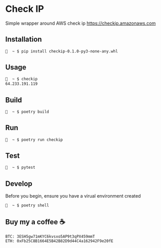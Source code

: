 # Check IP

Simple wrapper around AWS check ip https://checkip.amazonaws.com

## Installation

```bash
🌈  ~ $ pip install checkip-0.1.0-py3-none-any.whl 
```

## Usage

```bash
🌈  ~ $ checkip
64.233.191.119
```

## Build

```bash
🌈  ~ $ poetry build
```

## Run

```bash
🌈  ~ $ poetry run checkip
```

## Test

```bash
🌈  ~ $ pytest
```

## Develop

Before you begin, ensure you have a virual environment created

```bash
🌈  ~ $ poetry shell
```

## Buy my a coffee :coffee:

```
BTC: 3ESH5gw71mKYC6kvsxo5AP9t3qPX459mmT
ETH: 0xFb25C8B1664E5B42B82D9d44C4a162942F9e20fE
```
